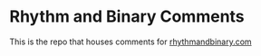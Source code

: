 # Rhythm and Binary Comments

This is the repo that houses comments for [rhythmandbinary.com](https://www.rhythmandbinary.com)
